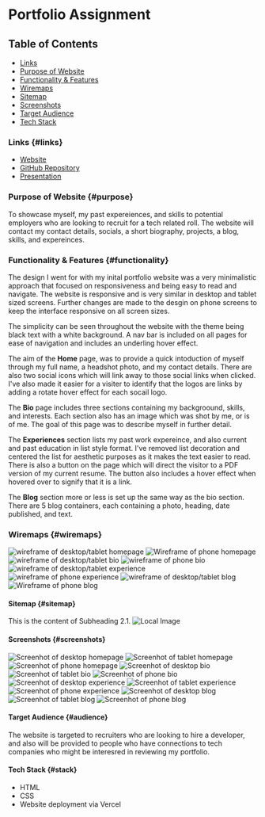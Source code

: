 # Portfolio Assignment

## Table of Contents
- [Links](#links)
- [Purpose of Website](#purpose)
- [Functionality & Features](#functionality)
- [Wiremaps](#wiremaps)
- [Sitemap](#sitemap)
- [Screenshots](#screenshots)
- [Target Audience](#audience)
- [Tech Stack](#stack)

### Links {#links}
- [Website](https://www.example.com)
- [GitHub Repository](https://github.com/shahilprasad/portfolio)
- [Presentation](https://www.example.com)

### Purpose of Website {#purpose}
To showcase myself, my past expereiences, and skills to potential employers who are looking to recruit for a tech related roll. The website will contact my contact details, socials, a short biography, projects, a blog, skills, and expereinces. 

### Functionality & Features {#functionality}
The design I went for with my inital portfolio website was a very minimalistic approach that focused on responsiveness and being easy to read and navigate. The website is responsive and is very similar in desktop and tablet sized screens. Further changes are made to the desgin on phone screens to keep the interface responsive on all screen sizes.

The simplicity can be seen throughout the website with the theme being black text with a white background. A nav bar is included on all pages for ease of navigation and includes an underling hover effect.

The aim of the **Home** page, was to provide a quick intoduction of myself through my full name, a headshot photo, and my contact details. There are also two social icons which will link away to those social links when clicked. I've also made it easier for a visiter to identify that the logos are links by adding a rotate hover effect for each socail logo.

The **Bio** page includes three sections containing my backgroound, skills, and interests. Each section also has an image which was shot by me, or is of me. The goal of this page was to describe myself in further detail.

The **Experiences** section lists my past work expereince, and also current and past education in list style format. I've removed list decoration and centered the list for aesthetic purposes as it makes the text easier to read. There is also a button on the page which will direct the visitor to a PDF version of my current resume. The button also includes a hover effect when hovered over to signify that it is a link.

The **Blog** section more or less is set up the same way as the bio section. There are 5 blog containers, each containing a photo, heading, date published, and text. 

### Wiremaps {#wiremaps}
![wireframe of desktop/tablet homepage](/docs/wireframes/wireframe-home-desktop.png)
![Wireframe of phone homepage](/docs/wireframes/wireframe-home-phone.png)
![wireframe of desktop/tablet bio](/docs/wireframes/wireframe-bio-desktop.png)
![wireframe  of phone bio](/docs/wireframes/wireframe-bio-phone.png)
![wireframe of desktop/tablet experience](/docs/wireframes/wireframe-experience-desktop.png)
![wireframe  of phone experience](/docs/wireframes/wireframe-experience-phone.png)
![wireframe of desktop/tablet blog](/docs/wireframes/wireframe-blog-desktop.png)
![Wireframe of phone blog](/docs/wireframes/wireframe-blog-phone.png)

#### Sitemap {#sitemap}
This is the content of Subheading 2.1.
![Local Image](/docs/sitemap.png)

#### Screenshots {#screenshots}
![Screenhot of desktop homepage](/docs/screenshots/home-desktop.png)
![Screenhot of tablet homepage](/docs/screenshots/home-tablet.png)
![Screenhot of phone homepage](/docs/screenshots/home-phone.png)
![Screenhot of desktop bio](/docs/screenshots/bio-desktop.png)
![Screenhot of tablet bio](/docs/screenshots/bio-tablet.png)
![Screenhot of phone bio](/docs/screenshots/bio-phone.png)
![Screenhot of desktop experience](/docs/screenshots/experience-desktop.png)
![Screenhot of tablet experience](/docs/screenshots/experience-tablet.png)
![Screenhot of phone experience](/docs/screenshots/experience-phone.png)
![Screenhot of desktop blog](/docs/screenshots/blog-desktop.png)
![Screenhot of tablet blog](/docs/screenshots/blog-tablet.png)
![Screenhot of phone blog](/docs/screenshots/blog-phone.png)

#### Target Audience {#audience}
The website is targeted to recruiters who are looking to hire a developer, and also will be provided to people who have connections to tech companies who might be interesred in reviewing my portfolio.

#### Tech Stack {#stack}
- HTML
- CSS
- Website deployment via Vercel